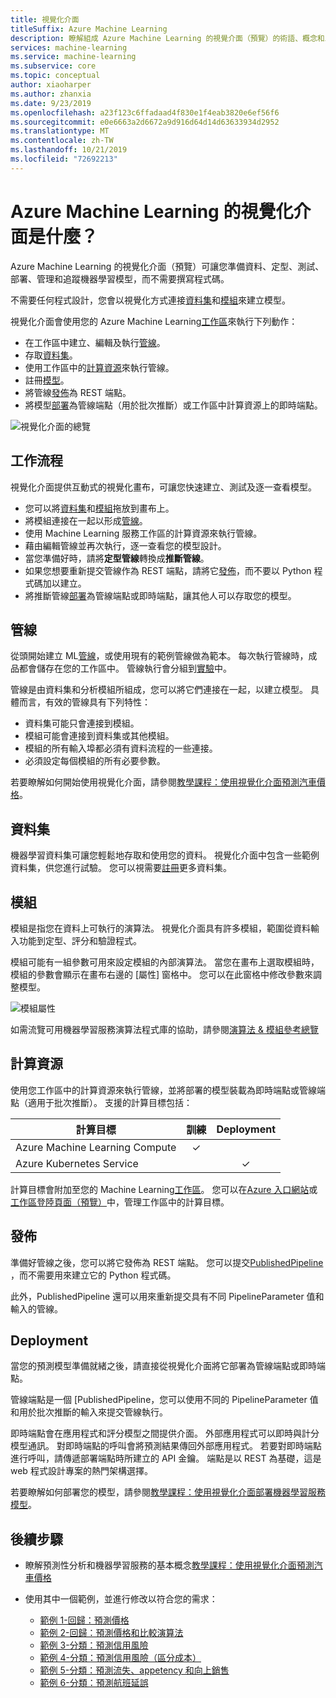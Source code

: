```yaml
---
title: 視覺化介面
titleSuffix: Azure Machine Learning
description: 瞭解組成 Azure Machine Learning 的視覺介面（預覽）的術語、概念和工作流程。
services: machine-learning
ms.service: machine-learning
ms.subservice: core
ms.topic: conceptual
author: xiaoharper
ms.author: zhanxia
ms.date: 9/23/2019
ms.openlocfilehash: a23f123c6ffadaad4f830e1f4eab3820e6ef56f6
ms.sourcegitcommit: e0e6663a2d6672a9d916d64d14d63633934d2952
ms.translationtype: MT
ms.contentlocale: zh-TW
ms.lasthandoff: 10/21/2019
ms.locfileid: "72692213"
---
```

# <a name="what-is-the-visual-interface-for-azure-machine-learning"></a>Azure Machine Learning 的視覺化介面是什麼？ 

Azure Machine Learning 的視覺化介面（預覽）可讓您準備資料、定型、測試、部署、管理和追蹤機器學習模型，而不需要撰寫程式碼。

不需要任何程式設計，您會以視覺化方式連接[資料集](#datasets)和[模組](#module)來建立模型。

視覺化介面會使用您的 Azure Machine Learning[工作區](concept-workspace.md)來執行下列動作：

+ 在工作區中建立、編輯及執行[管線](#pipeline)。
+ 存取[資料集](#datasets)。
+ 使用工作區中的[計算資源](#compute)來執行管線。 
+ 註冊[模型](concept-azure-machine-learning-architecture.md#models)。
+ 將管線[發佈](#publish)為 REST 端點。
+ 將模型[部署](#deployment)為管線端點（用於批次推斷）或工作區中計算資源上的即時端點。

![視覺化介面的總覽](media/ui-concept-visual-interface/overview.png)

## <a name="workflow"></a>工作流程

視覺化介面提供互動式的視覺化畫布，可讓您快速建立、測試及逐一查看模型。 

+ 您可以將[資料集](#datasets)和[模組](#module)拖放到畫布上。
+ 將模組連接在一起以形成[管線](#pipeline)。
+ 使用 Machine Learning 服務工作區的計算資源來執行管線。
+ 藉由編輯管線並再次執行，逐一查看您的模型設計。
+ 當您準備好時，請將**定型管線**轉換成**推斷管線**。
+ 如果您想要重新提交管線作為 REST 端點，請將它[發佈](#publish)，而不要以 Python 程式碼加以建立。
+ 將推斷管線[部署](#deployment)為管線端點或即時端點，讓其他人可以存取您的模型。

## <a name="pipeline"></a>管線

從頭開始建立 ML[管線](concept-azure-machine-learning-architecture.md#ml-pipelines)，或使用現有的範例管線做為範本。 每次執行管線時，成品都會儲存在您的工作區中。 管線執行會分組到[實驗](concept-azure-machine-learning-architecture.md#experiments)中。

管線是由資料集和分析模組所組成，您可以將它們連接在一起，以建立模型。 具體而言，有效的管線具有下列特性：

* 資料集可能只會連接到模組。
* 模組可能會連接到資料集或其他模組。
* 模組的所有輸入埠都必須有資料流程的一些連接。
* 必須設定每個模組的所有必要參數。


若要瞭解如何開始使用視覺化介面，請參閱[教學課程：使用視覺化介面預測汽車價格](ui-tutorial-automobile-price-train-score.md)。

## <a name="datasets"></a>資料集

機器學習資料集可讓您輕鬆地存取和使用您的資料。 視覺化介面中包含一些範例資料集，供您進行試驗。 您可以視需要[註冊](./how-to-create-register-datasets.md)更多資料集。

## <a name="module"></a>模組

模組是指您在資料上可執行的演算法。 視覺化介面具有許多模組，範圍從資料輸入功能到定型、評分和驗證程式。

模組可能有一組參數可用來設定模組的內部演算法。 當您在畫布上選取模組時，模組的參數會顯示在畫布右邊的 [屬性] 窗格中。 您可以在此窗格中修改參數來調整模型。

![模組屬性](media/ui-concept-visual-interface/properties.png)

如需流覽可用機器學習服務演算法程式庫的協助，請參閱[演算法 & 模組參考總覽](../algorithm-module-reference/module-reference.md)

## <a name="compute"></a>計算資源

使用您工作區中的計算資源來執行管線，並將部署的模型裝載為即時端點或管線端點（適用于批次推斷）。 支援的計算目標包括：

| 計算目標 | 訓練 | Deployment |
| ---- |:----:|:----:|
| Azure Machine Learning Compute | ✓ | |
| Azure Kubernetes Service | | ✓ |

計算目標會附加至您的 Machine Learning[工作區](concept-workspace.md)。 您可以在[Azure 入口網站](https://portal.azure.com)或[工作區登陸頁面（預覽）](https://ml.azure.com)中，管理工作區中的計算目標。

## <a name="publish"></a>發佈

準備好管線之後，您可以將它發佈為 REST 端點。 您可以提交[PublishedPipeline](https://docs.microsoft.com/python/api/azureml-pipeline-core/azureml.pipeline.core.graph.publishedpipeline?view=azure-ml-py) ，而不需要用來建立它的 Python 程式碼。

此外，PublishedPipeline 還可以用來重新提交具有不同 PipelineParameter 值和輸入的管線。

## <a name="deployment"></a>Deployment

當您的預測模型準備就緒之後，請直接從視覺化介面將它部署為管線端點或即時端點。

管線端點是一個 [PublishedPipeline，您可以使用不同的 PipelineParameter 值和用於批次推斷的輸入來提交管線執行。

即時端點會在應用程式和評分模型之間提供介面。 外部應用程式可以即時與計分模型通訊。 對即時端點的呼叫會將預測結果傳回外部應用程式。 若要對即時端點進行呼叫，請傳遞部署端點時所建立的 API 金鑰。 端點是以 REST 為基礎，這是 web 程式設計專案的熱門架構選擇。

若要瞭解如何部署您的模型，請參閱[教學課程：使用視覺化介面部署機器學習服務模型](ui-tutorial-automobile-price-deploy.md)。

## <a name="next-steps"></a>後續步驟

* 瞭解預測性分析和機器學習服務的基本概念[教學課程：使用視覺化介面預測汽車價格](ui-tutorial-automobile-price-train-score.md)
* 使用其中一個範例，並進行修改以符合您的需求：

    * [範例 1-回歸：預測價格](how-to-ui-sample-regression-predict-automobile-price-basic.md)
    * [範例 2-回歸：預測價格和比較演算法](how-to-ui-sample-regression-predict-automobile-price-compare-algorithms.md)
    * [範例 3-分類：預測信用風險](how-to-ui-sample-classification-predict-credit-risk-basic.md)
    * [範例 4-分類：預測信用風險（區分成本）](how-to-ui-sample-classification-predict-credit-risk-cost-sensitive.md)
    * [範例 5-分類：預測流失、appetency 和向上銷售](how-to-ui-sample-classification-predict-churn.md)
    * [範例 6-分類：預測航班延誤](how-to-ui-sample-classification-predict-flight-delay.md)


